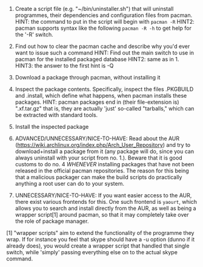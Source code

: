 1. Create a script file (e.g. "~/bin/uninstaller.sh") that will
   uninstall programmes, their dependencies and configuration files
   from pacman.
   HINT: the command to put in the script will begin with `pacman -R`
   HINT2: pacman supports syntax like the following `pacman -R -h` to get
          help for the '-R' switch.

2. Find out how to clear the pacman cache and describe why you'd ever want to
   issue such a command
   HINT: Find out the main switch to use in pacman for the installed packaged database
   HINT2: same as in 1.
   HINT3: the answer to the first hint is -Q

3. Download a package through pacman, without installing it
4. Inspect the package contents. Specifically, inspect the files .PKGBUILD and
   .install, which define what happens, when pacman installs these packages.
   HINT: pacman packages end in (their file-extension is) ".xf.tar.gz" that is,
         they are actually 'just' so-called "tarballs," which can be extracted
         with standard tools.
5. Install the inspected package
6. ADVANCED/UNNECESSARY/NICE-TO-HAVE:
   Read about the AUR (https://wiki.archlinux.org/index.php/Arch_User_Repository)
   and try to download+install a package from it (any package will do, since
   you can always uninstall with your script from no. 1.).
   Beware that it is good customs to do no. 4 _WHENEVER_ installing packages
   that have not been released in the official pacman repositories.
   The reason for this being that a malicious packager can make the
   build scripts do practically anything a root user can do to your system.
7. UNNECESSARY/NICE-TO-HAVE:
   If you want easier access to the AUR, there exist various frontends
   for this. One such frontend is `yaourt`, which allows you to search
   and install directly from the AUR, as well as being a wrapper script[1]
   around pacman, so that it may completely take over the role of package manager.


[1] "wrapper scripts" aim to extend the functionality of the programme
they wrap. If for instance you feel that skype should have a -u option
(dunno if it already does), you would create a wrapper script that handled
that single switch, while 'simply' passing everything else on to the actual skype command.
